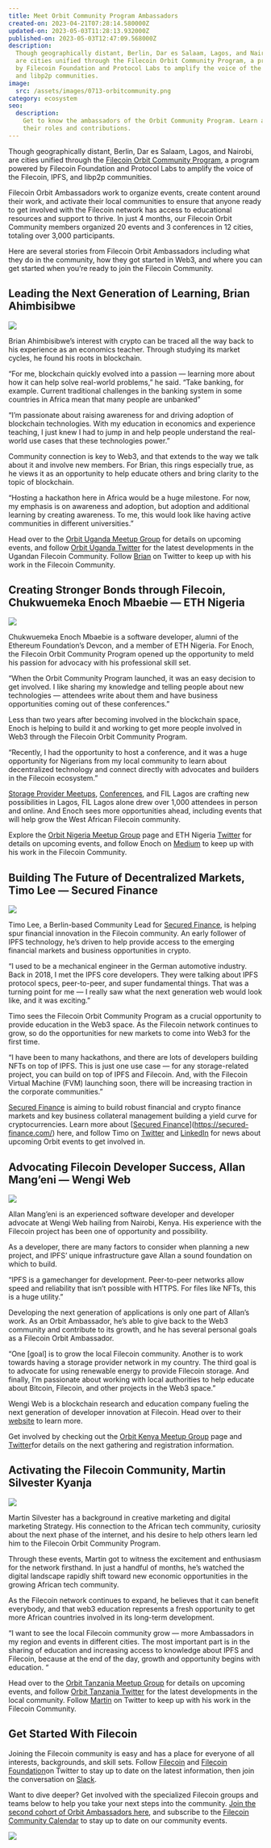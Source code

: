 ```yaml
---
title: Meet Orbit Community Program Ambassadors
created-on: 2023-04-21T07:28:14.580000Z
updated-on: 2023-05-03T11:28:13.932000Z
published-on: 2023-05-03T12:47:09.568000Z
description:
  Though geographically distant, Berlin, Dar es Salaam, Lagos, and Nairobi,
  are cities unified through the Filecoin Orbit Community Program, a program powered
  by Filecoin Foundation and Protocol Labs to amplify the voice of the Filecoin, IPFS,
  and libp2p communities.
image:
  src: /assets/images/0713-orbitcommunity.png
category: ecosystem
seo:
  description:
    Get to know the ambassadors of the Orbit Community Program. Learn about
    their roles and contributions.
---
```


Though geographically distant, Berlin, Dar es Salaam, Lagos, and Nairobi, are cities unified through the [Filecoin Orbit Community Program](https://orbitcommunity.filecoin.io/), a program powered by Filecoin Foundation and Protocol Labs to amplify the voice of the Filecoin, IPFS, and libp2p communities.

Filecoin Orbit Ambassadors work to organize events, create content around their work, and activate their local communities to ensure that anyone ready to get involved with the Filecoin network has access to educational resources and support to thrive. In just 4 months, our Filecoin Orbit Community members organized 20 events and 3 conferences in 12 cities, totaling over 3,000 participants.

Here are several stories from Filecoin Orbit Ambassadors including what they do in the community, how they got started in Web3, and where you can get started when you’re ready to join the Filecoin Community.

## Leading the Next Generation of Learning, Brian Ahimbisibwe

![](/assets/images/643e68bf3820f68204d1de11_brian_720.jpeg)

Brian Ahimbisibwe’s interest with crypto can be traced all the way back to his experience as an economics teacher. Through studying its market cycles, he found his roots in blockchain.

“For me, blockchain quickly evolved into a passion — learning more about how it can help solve real-world problems,” he said. “Take banking, for example. Current traditional challenges in the banking system in some countries in Africa mean that many people are unbanked”

“I’m passionate about raising awareness for and driving adoption of blockchain technologies. With my education in economics and experience teaching, I just knew I had to jump in and help people understand the real-world use cases that these technologies power.”

Community connection is key to Web3, and that extends to the way we talk about it and involve new members. For Brian, this rings especially true, as he views it as an opportunity to help educate others and bring clarity to the topic of blockchain.

“Hosting a hackathon here in Africa would be a huge milestone. For now, my emphasis is on awareness and adoption, but adoption and additional learning by creating awareness. To me, this would look like having active communities in different universities.”

Head over to the [Orbit Uganda Meetup Group](https://mobile.twitter.com/UgandaOrbit) for details on upcoming events, and follow [Orbit Uganda Twitter](https://mobile.twitter.com/UgandaOrbit) for the latest developments in the Ugandan Filecoin Community. Follow [Brian](https://twitter.com/ahimbis07260494) on Twitter to keep up with his work in the Filecoin Community.

## Creating Stronger Bonds through Filecoin, Chukwuemeka Enoch Mbaebie — ETH Nigeria

![](/assets/images/643e68bf3820f61378d1de13_code-pix-1062x598.jpeg)

Chukwuemeka Enoch Mbaebie is a software developer, alumni of the Ethereum Foundation’s Devcon, and a member of ETH Nigeria. For Enoch, the Filecoin Orbit Community Program opened up the opportunity to meld his passion for advocacy with his professional skill set.

“When the Orbit Community Program launched, it was an easy decision to get involved. I like sharing my knowledge and telling people about new technologies — attendees write about them and have business opportunities coming out of these conferences.”

Less than two years after becoming involved in the blockchain space, Enoch is helping to build it and working to get more people involved in Web3 through the Filecoin Orbit Community Program.

“Recently, I had the opportunity to host a conference, and it was a huge opportunity for Nigerians from my local community to learn about decentralized technology and connect directly with advocates and builders in the Filecoin ecosystem.”

[Storage Provider Meetups](https://www.youtube.com/watch?v=GTaITeZ_qcY), [Conferences](https://www.youtube.com/watch?v=MSVOyQB2csM), and FIL Lagos are crafting new possibilities in Lagos, FIL Lagos alone drew over 1,000 attendees in person and online. And Enoch sees more opportunities ahead, including events that will help grow the West African Filecoin community.

Explore the [Orbit Nigeria Meetup Group](https://www.meetup.com/orbit-community-program-lagos-nigeria/) page and ETH Nigeria [Twitter](https://twitter.com/EthereumNigeria) for details on upcoming events, and follow Enoch on [Medium](https://medium.com/@Divinevessel) to keep up with his work in the Filecoin Community.

## Building The Future of Decentralized Markets, Timo Lee — Secured Finance

![](/assets/images/643e68bf3820f64ae7d1de26_timo_lee_360.jpeg)

Timo Lee, a Berlin-based Community Lead for [Secured Finance](/ecosystem-explorer/secured-finance), is helping spur financial innovation in the Filecoin community. An early follower of IPFS technology, he’s driven to help provide access to the emerging financial markets and business opportunities in crypto.

“I used to be a mechanical engineer in the German automotive industry. Back in 2018, I met the IPFS core developers. They were talking about IPFS protocol specs, peer-to-peer, and super fundamental things. That was a turning point for me — I really saw what the next generation web would look like, and it was exciting.”

Timo sees the Filecoin Orbit Community Program as a crucial opportunity to provide education in the Web3 space. As the Filecoin network continues to grow, so do the opportunities for new markets to come into Web3 for the first time.

“I have been to many hackathons, and there are lots of developers building NFTs on top of IPFS. This is just one use case — for any storage-related project, you can build on top of IPFS and Filecoin. And, with the Filecoin Virtual Machine (FVM) launching soon, there will be increasing traction in the corporate communities.”

[Secured Finance](/ecosystem-explorer/secured-finance) is aiming to build robust financial and crypto finance markets and key business collateral management building a yield curve for cryptocurrencies. Learn more about [[Secured Finance](/ecosystem-explorer/secured-finance)](https://secured-finance.com/) here, and follow Timo on [Twitter](https://twitter.com/timowlee) and [LinkedIn](https://www.linkedin.com/in/timo-lee-a64b69136/) for news about upcoming Orbit events to get involved in.

## Advocating Filecoin Developer Success, Allan Mang’eni — Wengi Web

![](/assets/images/643e68bf3820f6eab8d1de10_allan-mang-eni.jpeg)

Allan Mang’eni is an experienced software developer and developer advocate at Wengi Web hailing from Nairobi, Kenya. His experience with the Filecoin project has been one of opportunity and possibility.

As a developer, there are many factors to consider when planning a new project, and IPFS’ unique infrastructure gave Allan a sound foundation on which to build.

“IPFS is a gamechanger for development. Peer-to-peer networks allow speed and reliability that isn’t possible with HTTPS. For files like NFTs, this is a huge utility.”

Developing the next generation of applications is only one part of Allan’s work. As an Orbit Ambassador, he’s able to give back to the Web3 community and contribute to its growth, and he has several personal goals as a Filecoin Orbit Ambassador.

“One \[goal] is to grow the local Filecoin community. Another is to work towards having a storage provider network in my country. The third goal is to advocate for using renewable energy to provide Filecoin storage. And finally, I’m passionate about working with local authorities to help educate about Bitcoin, Filecoin, and other projects in the Web3 space.”

Wengi Web is a blockchain research and education company fueling the next generation of developer innovation at Filecoin. Head over to their [website](http://wengiweb.com/) to learn more.

Get involved by checking out the [Orbit Kenya Meetup Group](https://www.meetup.com/orbit-community-program-nairobi-kenya/) page and [Twitter](https://twitter.com/wengi_web)for details on the next gathering and registration information.

## Activating the Filecoin Community, Martin Silvester Kyanja

![](/assets/images/643e68bf3820f655edd1de12_martin_720.jpeg)

Martin Silvester has a background in creative marketing and digital marketing Strategy. His connection to the African tech community, curiosity about the next phase of the internet, and his desire to help others learn led him to the Filecoin Orbit Community Program.

Through these events, Martin got to witness the excitement and enthusiasm for the network firsthand. In just a handful of months, he’s watched the digital landscape rapidly shift toward new economic opportunities in the growing African tech community.

As the Filecoin network continues to expand, he believes that it can benefit everybody, and that web3 education represents a fresh opportunity to get more African countries involved in its long-term development.

“I want to see the local Filecoin community grow — more Ambassadors in my region and events in different cities. The most important part is in the sharing of education and increasing access to knowledge about IPFS and Filecoin, because at the end of the day, growth and opportunity begins with education. “

Head over to the [Orbit Tanzania Meetup Group](https://www.meetup.com/orbit-community-program-dar-es-salaam-tanzania/) for details on upcoming events, and follow [Orbit Tanzania Twitter](https://mobile.twitter.com/orbittanzania1) for the latest developments in the local community. Follow [Martin](https://mobile.twitter.com/kyanja_m) on Twitter to keep up with his work in the Filecoin Community.

## Get Started With Filecoin

Joining the Filecoin community is easy and has a place for everyone of all interests, backgrounds, and skill sets. Follow [Filecoin](https://twitter.com/Filecoin?ref_src=twsrc%5Egoogle%7Ctwcamp%5Eserp%7Ctwgr%5Eauthor) and [Filecoin Foundation](https://twitter.com/FilFoundation?ref_src=twsrc%5Egoogle%7Ctwcamp%5Eserp%7Ctwgr%5Eauthor)on Twitter to stay up to date on the latest information, then join the conversation on [Slack](https://filecoinproject.slack.com/).

Want to dive deeper? Get involved with the specialized Filecoin groups and teams below to help you take your next steps into the community. [Join the second cohort of Orbit Ambassadors here](https://orbitcommunity.filecoin.io/#apply-now), and subscribe to the [Filecoin Community Calendar](https://calendar.google.com/calendar/u/0/r?cid=ZmlsZWNvaW4ub3JnX2o3bW1ldjI0ZzgwcmVsbzU2cHFtMWVsMWUwQGdyb3VwLmNhbGVuZGFyLmdvb2dsZS5jb20) to stay up to date on our community events.

![](/assets/images/643e68bf3820f639f6d1de27_dsc05157-collage-1-.jpeg)
